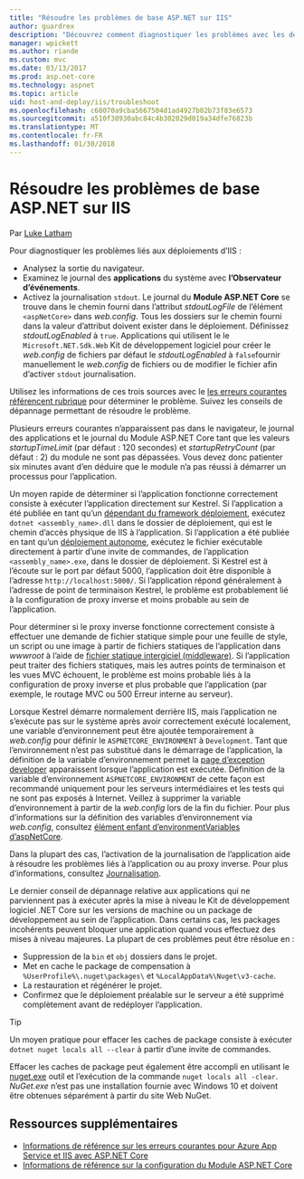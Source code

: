 ```yaml
---
title: "Résoudre les problèmes de base ASP.NET sur IIS"
author: guardrex
description: "Découvrez comment diagnostiquer les problèmes avec les déploiements d’applications ASP.NET Core IIS."
manager: wpickett
ms.author: riande
ms.custom: mvc
ms.date: 03/13/2017
ms.prod: asp.net-core
ms.technology: aspnet
ms.topic: article
uid: host-and-deploy/iis/troubleshoot
ms.openlocfilehash: c68070a9cba5667504d1ad4927b02b73f83e6573
ms.sourcegitcommit: a510f38930abc84c4b302029d019a34dfe76823b
ms.translationtype: MT
ms.contentlocale: fr-FR
ms.lasthandoff: 01/30/2018
---
```

# <a name="troubleshoot-aspnet-core-on-iis"></a>Résoudre les problèmes de base ASP.NET sur IIS

Par [Luke Latham](https://github.com/guardrex)

Pour diagnostiquer les problèmes liés aux déploiements d’IIS :

* Analysez la sortie du navigateur.
* Examinez le journal des **applications** du système avec **l’Observateur d’événements**.
* Activez la journalisation `stdout`. Le journal du **Module ASP.NET Core** se trouve dans le chemin fourni dans l’attribut *stdoutLogFile* de l’élément `<aspNetCore>` dans *web.config*. Tous les dossiers sur le chemin fourni dans la valeur d’attribut doivent exister dans le déploiement. Définissez *stdoutLogEnabled* à `true`. Applications qui utilisent le le `Microsoft.NET.Sdk.Web` Kit de développement logiciel pour créer le *web.config* de fichiers par défaut le *stdoutLogEnabled* à `false`fournir manuellement le *web.config* de fichiers ou de modifier le fichier afin d’activer `stdout` journalisation.

Utilisez les informations de ces trois sources avec le [les erreurs courantes référencent rubrique](xref:host-and-deploy/azure-iis-errors-reference) pour déterminer le problème. Suivez les conseils de dépannage permettant de résoudre le problème.

Plusieurs erreurs courantes n’apparaissent pas dans le navigateur, le journal des applications et le journal du Module ASP.NET Core tant que les valeurs *startupTimeLimit* (par défaut : 120 secondes) et *startupRetryCount* (par défaut : 2) du module ne sont pas dépassées. Vous devez donc patienter six minutes avant d’en déduire que le module n’a pas réussi à démarrer un processus pour l’application.

Un moyen rapide de déterminer si l’application fonctionne correctement consiste à exécuter l’application directement sur Kestrel. Si l’application a été publiée en tant qu’un [dépendant du framework déploiement](/dotnet/core/deploying/#framework-dependent-deployments-fdd), exécutez `dotnet <assembly_name>.dll` dans le dossier de déploiement, qui est le chemin d’accès physique de IIS à l’application. Si l’application a été publiée en tant qu’un [déploiement autonome](/dotnet/core/deploying/#self-contained-deployments-scd), exécutez le fichier exécutable directement à partir d’une invite de commandes, de l’application `<assembly_name>.exe`, dans le dossier de déploiement. Si Kestrel est à l’écoute sur le port par défaut 5000, l’application doit être disponible à l’adresse `http://localhost:5000/`. Si l’application répond généralement à l’adresse de point de terminaison Kestrel, le problème est probablement lié à la configuration de proxy inverse et moins probable au sein de l’application.

Pour déterminer si le proxy inverse fonctionne correctement consiste à effectuer une demande de fichier statique simple pour une feuille de style, un script ou une image à partir de fichiers statiques de l’application dans *wwwroot* à l’aide de [fichier statique intergiciel (middleware)](xref:fundamentals/static-files). Si l’application peut traiter des fichiers statiques, mais les autres points de terminaison et les vues MVC échouent, le problème est moins probable liés à la configuration de proxy inverse et plus probable que l’application (par exemple, le routage MVC ou 500 Erreur interne au serveur).

Lorsque Kestrel démarre normalement derrière IIS, mais l’application ne s’exécute pas sur le système après avoir correctement exécuté localement, une variable d’environnement peut être ajoutée temporairement à *web.config* pour définir le `ASPNETCORE_ENVIRONMENT` à `Development`. Tant que l’environnement n’est pas substitué dans le démarrage de l’application, la définition de la variable d’environnement permet la [page d’exception developer](xref:fundamentals/error-handling) apparaissent lorsque l’application est exécutée. Définition de la variable d’environnement `ASPNETCORE_ENVIRONMENT` de cette façon est recommandé uniquement pour les serveurs intermédiaires et les tests qui ne sont pas exposés à Internet. Veillez à supprimer la variable d’environnement à partir de la *web.config* lors de la fin du fichier. Pour plus d’informations sur la définition des variables d’environnement via *web.config*, consultez [élément enfant d’environmentVariables d’aspNetCore](xref:host-and-deploy/aspnet-core-module#setting-environment-variables).

Dans la plupart des cas, l’activation de la journalisation de l’application aide à résoudre les problèmes liés à l’application ou au proxy inverse. Pour plus d’informations, consultez [Journalisation](xref:fundamentals/logging/index).

Le dernier conseil de dépannage relative aux applications qui ne parviennent pas à exécuter après la mise à niveau le Kit de développement logiciel .NET Core sur les versions de machine ou un package de développement au sein de l’application. Dans certains cas, les packages incohérents peuvent bloquer une application quand vous effectuez des mises à niveau majeures. La plupart de ces problèmes peut être résolue en :

* Suppression de la `bin` et `obj` dossiers dans le projet.
* Met en cache le package de compensation à `%UserProfile%\.nuget\packages\` et `%LocalAppData%\Nuget\v3-cache`.
* La restauration et régénérer le projet.
* Confirmez que le déploiement préalable sur le serveur a été supprimé complètement avant de redéployer l’application.

> [!TIP]
> Un moyen pratique pour effacer les caches de package consiste à exécuter `dotnet nuget locals all --clear` à partir d’une invite de commandes.
> 
> Effacer les caches de package peut également être accompli en utilisant le [nuget.exe](https://www.nuget.org/downloads) outil et l’exécution de la commande `nuget locals all -clear`. *NuGet.exe* n’est pas une installation fournie avec Windows 10 et doivent être obtenues séparément à partir du site Web NuGet.
<!--
> [!TIP]
> A convenient way to clear package caches is to:
>
> * Obtain the *NuGet.exe* tool from [NuGet.org](https://www.nuget.org/).
> * Add the path to *NuGet.exe* to the system PATH.
> * Execute `nuget locals all -clear` from a command prompt.
>
> Alternatively, execute `dotnet nuget locals all --clear` from a command prompt without obtaining *NuGet.exe*. -->

## <a name="additional-resources"></a>Ressources supplémentaires

* [Informations de référence sur les erreurs courantes pour Azure App Service et IIS avec ASP.NET Core](xref:host-and-deploy/azure-iis-errors-reference)
* [Informations de référence sur la configuration du Module ASP.NET Core](xref:host-and-deploy/aspnet-core-module)
